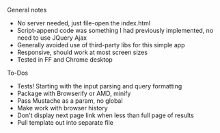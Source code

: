General notes
- No server needed, just file-open the index.html
- Script-append code was something I had previously implemented, no need to use JQuery Ajax
- Generally avoided use of third-party libs for this simple app
- Responsive, should work at most screen sizes
- Tested in FF and Chrome desktop

To-Dos
- Tests! Starting with the input parsing and query formatting
- Package with Browserify or AMD, minify
- Pass Mustache as a param, no global
- Make work with browser history
- Don't display next page link when less than full page of results
- Pull template out into separate file


